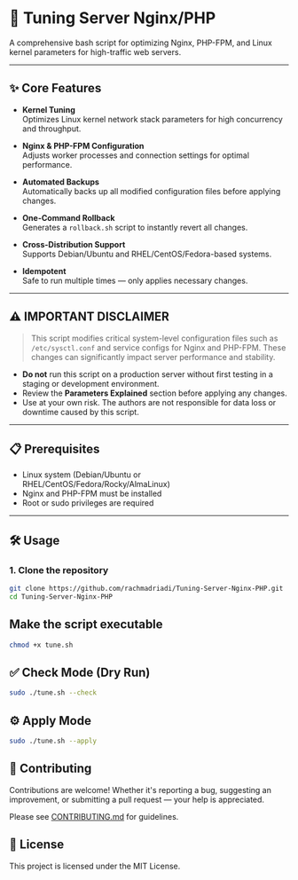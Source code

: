 # 🚀 Tuning Server Nginx/PHP

A comprehensive bash script for optimizing Nginx, PHP-FPM, and Linux kernel parameters for high-traffic web servers.

---

## ✨ Core Features

- **Kernel Tuning**  
  Optimizes Linux kernel network stack parameters for high concurrency and throughput.

- **Nginx & PHP-FPM Configuration**  
  Adjusts worker processes and connection settings for optimal performance.

- **Automated Backups**  
  Automatically backs up all modified configuration files before applying changes.

- **One-Command Rollback**  
  Generates a `rollback.sh` script to instantly revert all changes.

- **Cross-Distribution Support**  
  Supports Debian/Ubuntu and RHEL/CentOS/Fedora-based systems.

- **Idempotent**  
  Safe to run multiple times — only applies necessary changes.

---

## ⚠️ IMPORTANT DISCLAIMER

> This script modifies critical system-level configuration files such as `/etc/sysctl.conf` and service configs for Nginx and PHP-FPM. These changes can significantly impact server performance and stability.

- **Do not** run this script on a production server without first testing in a staging or development environment.
- Review the **Parameters Explained** section before applying any changes.
- Use at your own risk. The authors are not responsible for data loss or downtime caused by this script.

---

## 📋 Prerequisites

- Linux system (Debian/Ubuntu or RHEL/CentOS/Fedora/Rocky/AlmaLinux)
- Nginx and PHP-FPM must be installed
- Root or sudo privileges are required

---

## 🛠️ Usage

### 1. Clone the repository

```bash
git clone https://github.com/rachmadriadi/Tuning-Server-Nginx-PHP.git
cd Tuning-Server-Nginx-PHP
```
## Make the script executable
```bash
chmod +x tune.sh
```
## ✅ Check Mode (Dry Run)
```bash
sudo ./tune.sh --check
```
## ⚙️ Apply Mode
```bash
sudo ./tune.sh --apply
```
## 🤝 Contributing
Contributions are welcome! Whether it's reporting a bug, suggesting an improvement, or submitting a pull request — your help is appreciated.

Please see [CONTRIBUTING.md](https://github.com/rachmadriadi/Tuning-Server-Nginx-PHP/blob/master/CONTRIBUTING.md) for guidelines.

## 📄 License
This project is licensed under the MIT License.




